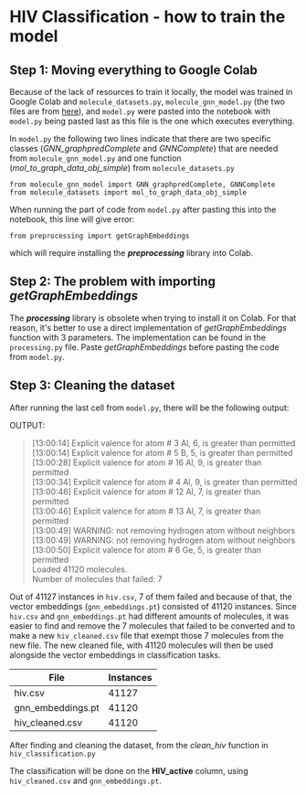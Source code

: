 # HIV Classification - how to train the model

## Step 1: Moving everything to Google Colab

Because of the lack of resources to train it locally, the model was trained in Google Colab and `molecule_datasets.py`, `molecule_gnn_model.py` (the two files are from [here](https://github.com/chao1224/GraphMVP)), and `model.py` were pasted into the notebook with `model.py` being pasted last as this file is the one which executes everything. 

In `model.py` the following two lines indicate that there are two specific classes (*GNN_graphpredComplete* and *GNNComplete*) that are needed from `molecule_gnn_model.py` and one function (*mol_to_graph_data_obj_simple*) from `molecule_datasets.py`
```
from molecule_gnn_model import GNN_graphpredComplete, GNNComplete
from molecule_datasets import mol_to_graph_data_obj_simple
```

When running the part of code from `model.py` after pasting this into the notebook, this line will give error:
```
from preprocessing import getGraphEmbeddings
```
which will require installing the ***preprocessing*** library into Colab.

## Step 2: The problem with importing *getGraphEmbeddings*

The ***processing*** library is obsolete when trying to install it on Colab. For that reason, it's better to use a direct implementation of *getGraphEmbeddings* function with 3 parameters. The implementation can be found in the `processing.py` file. Paste *getGraphEmbeddings* before pasting the code from `model.py`.

## Step 3: Cleaning the dataset

After running the last cell from `model.py`, there will be the following output:

OUTPUT:

>[13:00:14] Explicit valence for atom # 3 Al, 6, is greater than permitted  
>[13:00:14] Explicit valence for atom # 5 B, 5, is greater than permitted  
>[13:00:28] Explicit valence for atom # 16 Al, 9, is greater than permitted  
>[13:00:34] Explicit valence for atom # 4 Al, 9, is greater than permitted  
>[13:00:46] Explicit valence for atom # 12 Al, 7, is greater than permitted  
>[13:00:46] Explicit valence for atom # 13 Al, 7, is greater than permitted  
>[13:00:49] WARNING: not removing hydrogen atom without neighbors  
>[13:00:49] WARNING: not removing hydrogen atom without neighbors  
>[13:00:50] Explicit valence for atom # 6 Ge, 5, is greater than permitted  
>Loaded 41120 molecules.  
>Number of molecules that failed: 7

Out of 41127 instances in `hiv.csv`, 7 of them failed and because of that, the vector embeddings (`gnn_embeddings.pt`) consisted of 41120 instances. Since `hiv.csv` and `gnn_embeddings.pt` had different amounts of molecules, it was easier to find and remove the 7 molecules that failed to be converted and to make a new `hiv_cleaned.csv` file that exempt those 7 molecules from the new file. The new cleaned file, with 41120 molecules will then be used alongside the vector embeddings in classification tasks.

| File              | Instances |
| ----------------- | ----------|
| hiv.csv           | 41127     |
| gnn_embeddings.pt | 41120     |
| hiv_cleaned.csv   | 41120     |

After finding and cleaning the dataset, from the *clean_hiv* function in `hiv_classification.py`

The classification will be done on the **HIV_active** column, using `hiv_cleaned.csv` and `gnn_embeddings.pt`.





